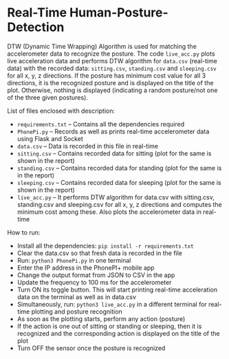 # Real-Time Human-Posture-Detection

DTW (Dynamic Time Wrapping) Algorithm is used for matching the accelerometer data to 
recognize the posture. The code ```live_acc.py``` plots live acceleration data and performs DTW 
algorithm for ```data.csv``` (real-time data) with the recorded data: ```sitting.csv```, ```standing.csv``` and 
```sleeping.csv``` for all x, y, z directions. If the posture has minimum cost value for all 3 
directions, it is the recognized posture and is displayed on the title of the plot. Otherwise, 
nothing is displayed (indicating a random posture/not one of the three given postures).

List of files enclosed with description:
* ```requirements.txt``` – Contains all the dependencies required
* ```PhonePi.py``` – Records as well as prints real-time accelerometer data using Flask and Socket
* ```data.csv``` – Data is recorded in this file in real-time
* ```sitting.csv``` – Contains recorded data for sitting (plot for the same is shown in the report)
* ```standing.csv``` – Contains recorded data for standing (plot for the same is in the report)
* ```sleeping.csv``` – Contains recorded data for sleeping (plot for the same is shown in the report)
* ```live_acc.py``` – It performs DTW algorithm for data.csv with sitting.csv, standing.csv and sleeping.csv for all x, y, z directions and computes the minimum cost among these. Also plots the accelerometer data in real-time

How to run:
* Install all the dependencies: ```pip install -r requirements.txt```
* Clear the data.csv so that fresh data is recorded in the file
* Run: ```python3 PhonePi.py``` in one terminal
* Enter the IP address in the PhonePI+ mobile app
* Change the output format from JSON to CSV in the app
* Update the frequency to 100 ms for the accelerometer 
* Turn ON its toggle button. This will start printing real-time acceleration data on the terminal as well as in data.csv
* Simultaneously, run: ```python3 live_acc.py``` in a different terminal for real-time plotting and posture recognition
* As soon as the plotting starts, perform any action (posture)
* If the action is one out of sitting or standing or sleeping, then it is recognized and the corresponding action is displayed on the title of the plot
* Turn OFF the sensor once the posture is recognized
